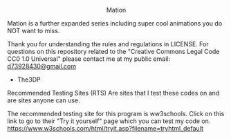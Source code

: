 <p align="center"> Mation

Mation is a further expanded series including super cool animations you do NOT want to miss. 

Thank you for understanding the rules and regulations in LICENSE.
For questions on this repository related to the "Creative Commons Legal Code
CC0 1.0 Universal" please contact me at my public email:
d73928430@gmail.com

- The3DP

Recommended Testing Sites (RTS) 
Are sites that I test these codes on
and are sites anyone can use.

The recommended testing site for this 
program is ww3schools.
Click on this link to go to 
their "Try it yourself" page which
you can test my code on.
https://www.w3schools.com/html/tryit.asp?filename=tryhtml_default
